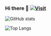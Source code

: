 ### Hi there 👋 [![Visit](https://hits.seeyoufarm.com/api/count/incr/badge.svg?url=https%3A%2F%2Fgithub.com%2Fxpunch&count_bg=%2379C83D&title_bg=%23555555&icon=&icon_color=%23E7E7E7&title=Visitors&edge_flat=false)](https://hits.seeyoufarm.com)

![GitHub stats](https://github-readme-stats-xpunch.vercel.app/api?username=xpunch&show_icons=true&theme=radical&count_private=true&hide_title=true&role=OWNER,ORGANIZATION_MEMBER,COLLABORATOR)

![Top Langs](https://github-readme-stats-xpunch.vercel.app/api/top-langs/?username=xpunch&hide=less,css&layout=compact&theme=radical&count_private=true&hide_title=true&&role=OWNER,ORGANIZATION_MEMBER,COLLABORATOR)
